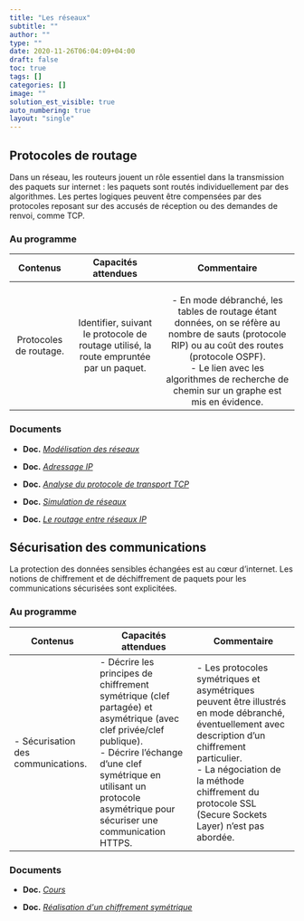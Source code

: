 ```yaml
---
title: "Les réseaux"
subtitle: ""
author: ""
type: ""
date: 2020-11-26T06:04:09+04:00
draft: false
toc: true
tags: []
categories: []
image: ""
solution_est_visible: true
auto_numbering: true
layout: "single"
---
```


## Protocoles de routage

Dans un réseau, les routeurs jouent un rôle essentiel dans la transmission des paquets sur internet : les paquets sont routés individuellement par des algorithmes. Les pertes logiques peuvent être compensées par des protocoles reposant sur des accusés de réception ou des demandes de renvoi, comme TCP.

### Au programme

| Contenus | Capacités attendues | Commentaire |
|:----:|:----:|:----:|
| Protocoles de routage. | Identifier, suivant le protocole de routage utilisé, la route empruntée par un paquet. | <br />- En mode débranché, les tables de routage étant données, on se réfère au nombre de sauts (protocole RIP) ou au coût des routes (protocole OSPF).<br />- Le lien avec les algorithmes de recherche de chemin sur un graphe est mis en évidence.

### Documents

- **Doc.** [*Modélisation des réseaux*](1-modelisation-reseaux)

- **Doc.** [*Adressage IP*](2-ip)

- **Doc.** [*Analyse du protocole de transport TCP*](3-analyse-tcp)

- **Doc.** [*Simulation de réseaux*](4-simulation-reseau)

- **Doc.** [*Le routage entre réseaux IP*](5-routage)

## Sécurisation des communications

La protection des données sensibles échangées est au cœur d’internet. Les notions de chiffrement et de déchiffrement de paquets pour les communications sécurisées sont explicitées.

### Au programme

| Contenus | Capacités attendues | Commentaire |
| ---- | ---- | ---- |
| - Sécurisation des communications. | - Décrire les principes de chiffrement symétrique (clef partagée) et asymétrique (avec clef privée/clef publique).<br />- Décrire l’échange d’une clef symétrique en utilisant un protocole asymétrique pour sécuriser une communication HTTPS. |- Les protocoles symétriques et asymétriques peuvent être illustrés en mode débranché, éventuellement avec description d’un chiffrement particulier.<br />- La négociation de la méthode chiffrement du protocole SSL (Secure Sockets Layer) n’est pas abordée. |

### Documents

- **Doc.** [*Cours*](https://www.remnote.com/a/25022023/63fc4b5d35d23643c0cbda0c)

- **Doc.** [*Réalisation d'un chiffrement symétrique*](7-chiffrement-symetrique)
